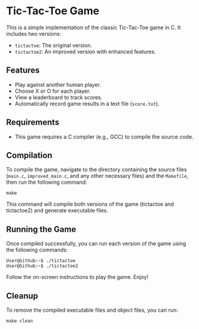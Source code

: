 # Tic-Tac-Toe Game

This is a simple implementation of the classic Tic-Tac-Toe game in C. It includes two versions:
- `tictactoe`: The original version.
- `tictactoe2`: An improved version with enhanced features.

## Features

- Play against another human player.
- Choose X or O for each player.
- View a leaderboard to track scores.
- Automatically record game results in a text file (`score.txt`).

## Requirements

- This game requires a C compiler (e.g., GCC) to compile the source code.

## Compilation

To compile the game, navigate to the directory containing the source files (`main.c`, `improved_main.c`, and any other necessary files) and the `Makefile`, then run the following command:

```console
make
```

This command will compile both versions of the game (tictactoe and tictactoe2) and generate executable files.

## Running the Game
Once compiled successfully, you can run each version of the game using the following commands:

```console
User@Github:~$ ./tictactoe
User@Github:~$ ./tictactoe2
```

Follow the on-screen instructions to play the game. Enjoy!

## Cleanup
To remove the compiled executable files and object files, you can run:

```console
make clean
```